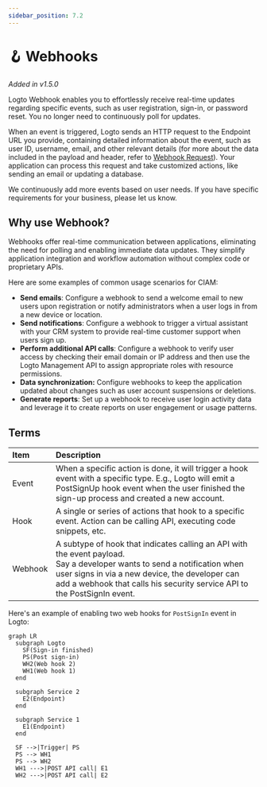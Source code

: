 ```yaml
---
sidebar_position: 7.2
---
```


# 🪝 Webhooks

_Added in v1.5.0_

Logto Webhook enables you to effortlessly receive real-time updates regarding specific events, such as user registration, sign-in, or password reset. You no longer need to continuously poll for updates.

When an event is triggered, Logto sends an HTTP request to the Endpoint URL you provide, containing detailed information about the event, such as user ID, username, email, and other relevant details (for more about the data included in the payload and header, refer to [Webhook Request](./webhook-request.md)). Your application can process this request and take customized actions, like sending an email or updating a database.

We continuously add more events based on user needs. If you have specific requirements for your business, please let us know.

## Why use Webhook?

Webhooks offer real-time communication between applications, eliminating the need for polling and enabling immediate data updates. They simplify application integration and workflow automation without complex code or proprietary APIs.

Here are some examples of common usage scenarios for CIAM:

- **Send emails**: Configure a webhook to send a welcome email to new users upon registration or notify administrators when a user logs in from a new device or location.
- **Send notifications**: Configure a webhook to trigger a virtual assistant with your CRM system to provide real-time customer support when users sign up.
- **Perform additional API calls**: Configure a webhook to verify user access by checking their email domain or IP address and then use the Logto Management API to assign appropriate roles with resource permissions.
- **Data synchronization:** Configure webhooks to keep the application updated about changes such as user account suspensions or deletions.
- **Generate reports**: Set up a webhook to receive user login activity data and leverage it to create reports on user engagement or usage patterns.

## Terms

| Item    | Description                                                                                                                                                                                                                                                |
| :------ | :--------------------------------------------------------------------------------------------------------------------------------------------------------------------------------------------------------------------------------------------------------- |
| Event   | When a specific action is done, it will trigger a hook event with a specific type. E.g., Logto will emit a PostSignUp hook event when the user finished the sign-up process and created a new account.                                                     |
| Hook    | A single or series of actions that hook to a specific event. Action can be calling API, executing code snippets, etc.                                                                                                                                      |
| Webhook | A subtype of hook that indicates calling an API with the event payload.<br/>Say a developer wants to send a notification when user signs in via a new device, the developer can add a webhook that calls his security service API to the PostSignIn event. |

Here's an example of enabling two web hooks for `PostSignIn` event in Logto:

```mermaid
graph LR
  subgraph Logto
    SF(Sign-in finished)
    PS(Post sign-in)
    WH2(Web hook 2)
    WH1(Web hook 1)
  end

  subgraph Service 2
    E2(Endpoint)
  end

  subgraph Service 1
    E1(Endpoint)
  end

  SF -->|Trigger| PS
  PS --> WH1
  PS --> WH2
  WH1 --->|POST API call| E1
  WH2 --->|POST API call| E2
```
